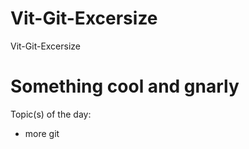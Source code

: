 # Vit-Git-Excersize
Vit-Git-Excersize

Something cool and gnarly
=======




Topic(s) of the day:
* more git


